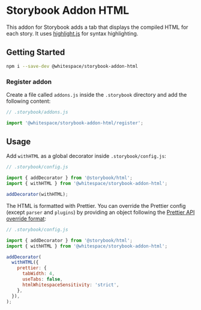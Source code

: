 # Storybook Addon HTML

This addon for Storybook adds a tab that displays the compiled HTML for each
story. It uses [highlight.js](https://highlightjs.org/) for syntax highlighting.

## Getting Started

```sh
npm i --save-dev @whitespace/storybook-addon-html
```

### Register addon

Create a file called `addons.js` inside the `.storybook` directory and add the
following content:

```js
// .storybook/addons.js

import '@whitespace/storybook-addon-html/register';
```

## Usage

Add `withHTML` as a global decorator inside `.storybook/config.js`:

```js
// .storybook/config.js

import { addDecorator } from '@storybook/html';
import { withHTML } from '@whitespace/storybook-addon-html';

addDecorator(withHTML);
```

The HTML is formatted with Prettier. You can override the Prettier config
(except `parser` and `plugins`) by providing an object following the
[Prettier API override format](https://prettier.io/docs/en/options.html):

```js
// .storybook/config.js

import { addDecorator } from '@storybook/html';
import { withHTML } from '@whitespace/storybook-addon-html';

addDecorator(
  withHTML({
    prettier: {
      tabWidth: 4,
      useTabs: false,
      htmlWhitespaceSensitivity: 'strict',
    },
  }),
);
```
